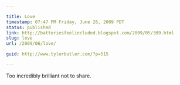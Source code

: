 ```yaml
---

title: Love
timestamp: 07:47 PM Friday, June 26, 2009 PDT
status: published
link: http://batteriesfeelincluded.blogspot.com/2009/05/309.html
slug: love
url: /2009/06/love/

guid: http://www.tylerbutler.com/?p=515

---
```


Too incredibly brilliant not to share.

